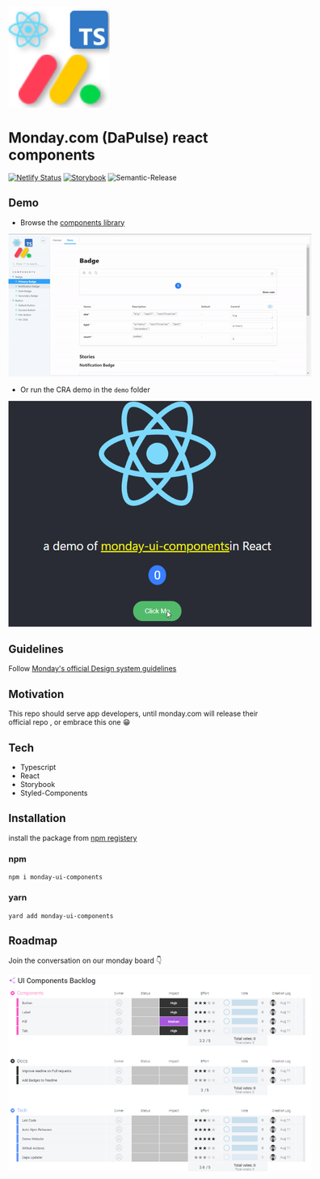 <img src="assets/logo.png" alt="monday image"/>

# Monday.com (DaPulse) react components

[![Netlify Status](https://api.netlify.com/api/v1/badges/145b902d-b4cf-4160-ab4a-7fea4dcc5a14/deploy-status)](https://app.netlify.com/sites/monday-ui-components/deploys)
[![Storybook](https://cdn.jsdelivr.net/gh/storybookjs/brand@master/badge/badge-storybook.svg)](https://monday-ui-components.netlify.app/?path=/docs/components-button--default-button)
![Semantic-Release](https://github.com/kaminskypavel/monday-ui-components/workflows/Semantic-Release/badge.svg)
## Demo
* Browse the [components library](https://monday-ui-components.netlify.app/?path=/docs/components-button--default-button)
<img src="assets/stroybook-demo.gif" alt="storybook" style="max-width:600px"/>

* Or run the CRA demo in the `demo` folder
<img src="assets/create-react-app-demo.gif" alt="cra-demo" style="max-width:600px"/>

## Guidelines
Follow [Monday's official Design system guidelines](https://design.monday.com/03276924d/p/618d70-button)

## Motivation 
This repo should serve app developers, until monday.com will release 
their official repo , or embrace this one 😁

## Tech 

- Typescript
- React
- Storybook 
- Styled-Components

## Installation

install the package from [npm registery](https://www.npmjs.com/package/monday-ui-components)

### npm
``npm i monday-ui-components``

### yarn 
``yard add monday-ui-components``


## Roadmap
Join the conversation on our monday board 👇

<a target="_blank" href="https://view.monday.com/embed/687526517-0c6eea10ecefe83ec5b35d392486231a">   
    <img src="assets/monday-board-thumb.png" alt="monday image" style="max-width:600px"/>
</a>



